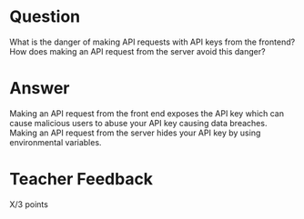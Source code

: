 # Question

What is the danger of making API requests with API keys from the frontend? How does making an API request from the server avoid this danger?

# Answer
Making an API request from the front end exposes the API key which can cause malicious users to abuse your API key causing data breaches. Making an API request from the server hides your API key by using environmental variables. 
# Teacher Feedback

X/3 points